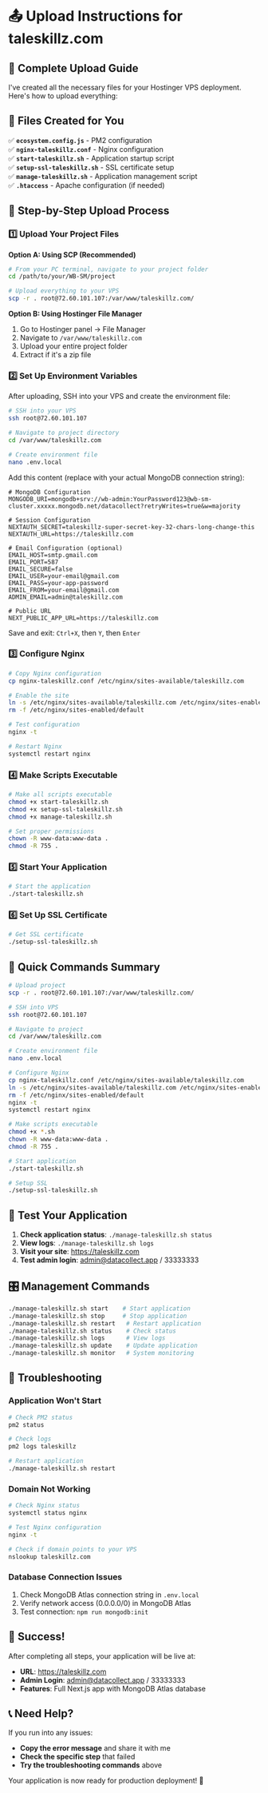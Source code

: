 # 📤 Upload Instructions for taleskillz.com

## 🎯 Complete Upload Guide

I've created all the necessary files for your Hostinger VPS deployment. Here's how to upload everything:

## 📁 **Files Created for You**

✅ **`ecosystem.config.js`** - PM2 configuration  
✅ **`nginx-taleskillz.conf`** - Nginx configuration  
✅ **`start-taleskillz.sh`** - Application startup script  
✅ **`setup-ssl-taleskillz.sh`** - SSL certificate setup  
✅ **`manage-taleskillz.sh`** - Application management script  
✅ **`.htaccess`** - Apache configuration (if needed)  

## 🚀 **Step-by-Step Upload Process**

### 1️⃣ **Upload Your Project Files**

**Option A: Using SCP (Recommended)**
```bash
# From your PC terminal, navigate to your project folder
cd /path/to/your/WB-SM/project

# Upload everything to your VPS
scp -r . root@72.60.101.107:/var/www/taleskillz.com/
```

**Option B: Using Hostinger File Manager**
1. Go to Hostinger panel → File Manager
2. Navigate to `/var/www/taleskillz.com`
3. Upload your entire project folder
4. Extract if it's a zip file

### 2️⃣ **Set Up Environment Variables**

After uploading, SSH into your VPS and create the environment file:

```bash
# SSH into your VPS
ssh root@72.60.101.107

# Navigate to project directory
cd /var/www/taleskillz.com

# Create environment file
nano .env.local
```

Add this content (replace with your actual MongoDB connection string):
```env
# MongoDB Configuration
MONGODB_URI=mongodb+srv://wb-admin:YourPassword123@wb-sm-cluster.xxxxx.mongodb.net/datacollect?retryWrites=true&w=majority

# Session Configuration
NEXTAUTH_SECRET=taleskillz-super-secret-key-32-chars-long-change-this
NEXTAUTH_URL=https://taleskillz.com

# Email Configuration (optional)
EMAIL_HOST=smtp.gmail.com
EMAIL_PORT=587
EMAIL_SECURE=false
EMAIL_USER=your-email@gmail.com
EMAIL_PASS=your-app-password
EMAIL_FROM=your-email@gmail.com
ADMIN_EMAIL=admin@taleskillz.com

# Public URL
NEXT_PUBLIC_APP_URL=https://taleskillz.com
```

Save and exit: `Ctrl+X`, then `Y`, then `Enter`

### 3️⃣ **Configure Nginx**

```bash
# Copy Nginx configuration
cp nginx-taleskillz.conf /etc/nginx/sites-available/taleskillz.com

# Enable the site
ln -s /etc/nginx/sites-available/taleskillz.com /etc/nginx/sites-enabled/
rm -f /etc/nginx/sites-enabled/default

# Test configuration
nginx -t

# Restart Nginx
systemctl restart nginx
```

### 4️⃣ **Make Scripts Executable**

```bash
# Make all scripts executable
chmod +x start-taleskillz.sh
chmod +x setup-ssl-taleskillz.sh
chmod +x manage-taleskillz.sh

# Set proper permissions
chown -R www-data:www-data .
chmod -R 755 .
```

### 5️⃣ **Start Your Application**

```bash
# Start the application
./start-taleskillz.sh
```

### 6️⃣ **Set Up SSL Certificate**

```bash
# Get SSL certificate
./setup-ssl-taleskillz.sh
```

## 🎯 **Quick Commands Summary**

```bash
# Upload project
scp -r . root@72.60.101.107:/var/www/taleskillz.com/

# SSH into VPS
ssh root@72.60.101.107

# Navigate to project
cd /var/www/taleskillz.com

# Create environment file
nano .env.local

# Configure Nginx
cp nginx-taleskillz.conf /etc/nginx/sites-available/taleskillz.com
ln -s /etc/nginx/sites-available/taleskillz.com /etc/nginx/sites-enabled/
rm -f /etc/nginx/sites-enabled/default
nginx -t
systemctl restart nginx

# Make scripts executable
chmod +x *.sh
chown -R www-data:www-data .
chmod -R 755 .

# Start application
./start-taleskillz.sh

# Setup SSL
./setup-ssl-taleskillz.sh
```

## 🧪 **Test Your Application**

1. **Check application status**: `./manage-taleskillz.sh status`
2. **View logs**: `./manage-taleskillz.sh logs`
3. **Visit your site**: https://taleskillz.com
4. **Test admin login**: admin@datacollect.app / 33333333

## 🎛️ **Management Commands**

```bash
./manage-taleskillz.sh start    # Start application
./manage-taleskillz.sh stop     # Stop application
./manage-taleskillz.sh restart   # Restart application
./manage-taleskillz.sh status    # Check status
./manage-taleskillz.sh logs      # View logs
./manage-taleskillz.sh update    # Update application
./manage-taleskillz.sh monitor   # System monitoring
```

## 🚨 **Troubleshooting**

### Application Won't Start
```bash
# Check PM2 status
pm2 status

# Check logs
pm2 logs taleskillz

# Restart application
./manage-taleskillz.sh restart
```

### Domain Not Working
```bash
# Check Nginx status
systemctl status nginx

# Test Nginx configuration
nginx -t

# Check if domain points to your VPS
nslookup taleskillz.com
```

### Database Connection Issues
1. Check MongoDB Atlas connection string in `.env.local`
2. Verify network access (0.0.0.0/0) in MongoDB Atlas
3. Test connection: `npm run mongodb:init`

## 🎉 **Success!**

After completing all steps, your application will be live at:
- **URL**: https://taleskillz.com
- **Admin Login**: admin@datacollect.app / 33333333
- **Features**: Full Next.js app with MongoDB Atlas database

## 📞 **Need Help?**

If you run into any issues:
- **Copy the error message** and share it with me
- **Check the specific step** that failed
- **Try the troubleshooting commands** above

Your application is now ready for production deployment! 🚀
